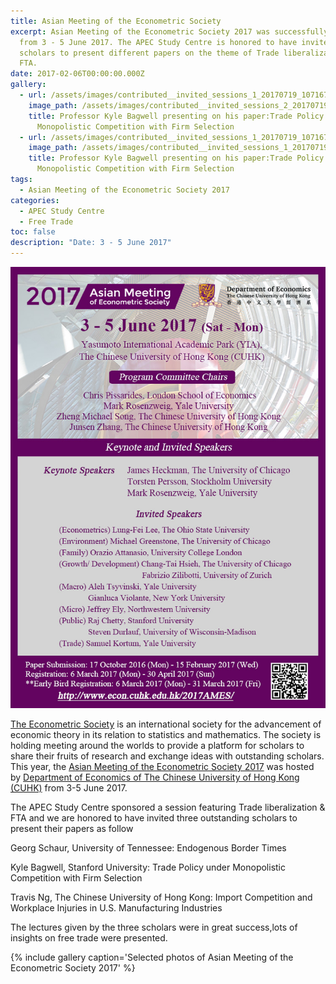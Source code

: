 ```yaml
---
title: Asian Meeting of the Econometric Society
excerpt: Asian Meeting of the Econometric Society 2017 was successfully held
  from 3 - 5 June 2017. The APEC Study Centre is honored to have invite three
  scholars to present different papers on the theme of Trade liberalization &
  FTA.
date: 2017-02-06T00:00:00.000Z
gallery:
  - url: /assets/images/contributed__invited_sessions_1_20170719_1071676215.jpg
    image_path: /assets/images/contributed__invited_sessions_2_20170719_1448558318.jpg
    title: Professor Kyle Bagwell presenting on his paper:Trade Policy under
      Monopolistic Competition with Firm Selection
  - url: /assets/images/contributed__invited_sessions_1_20170719_1071676215.jpg
    image_path: /assets/images/contributed__invited_sessions_1_20170719_1071676215.jpg
    title: Professor Kyle Bagwell presenting on his paper:Trade Policy under
      Monopolistic Competition with Firm Selection
tags:
  - Asian Meeting of the Econometric Society 2017
categories:
  - APEC Study Centre
  - Free Trade
toc: false
description: "Date: 3 - 5 June 2017"
---
```


![2017_Asian_Meeting](/assets/old_images/2017_Asian_Meeting_of_the_Econometric_Society_Aug_2016-3.jpg)

[The Econometric Society](https://www.econometricsociety.org/) is an international society for the advancement of economic theory in its relation to statistics and mathematics. The society is holding meeting around the worlds to provide a platform for scholars to share their fruits of research and exchange ideas with outstanding scholars. This year, the [Asian Meeting of the Econometric Society 2017](http://www.econ.cuhk.edu.hk/2017AMES/) was hosted by [Department of Economics of The Chinese University of Hong Kong (CUHK)](http://www.econ.cuhk.edu.hk/econ/en-gb/) from 3-5 June 2017.

The APEC Study Centre sponsored a session featuring Trade liberalization & FTA and we are honored to have invited three outstanding scholars to present their papers as follow

Georg Schaur, University of Tennessee: Endogenous Border Times

Kyle Bagwell, Stanford University: Trade Policy under Monopolistic Competition with Firm Selection

Travis Ng, The Chinese University of Hong Kong: Import Competition and Workplace Injuries in U.S. Manufacturing Industries

The lectures given by the three scholars were in great success,lots of insights on free trade were presented.

{% include gallery caption='Selected photos of Asian Meeting of the Econometric Society 2017' %}
